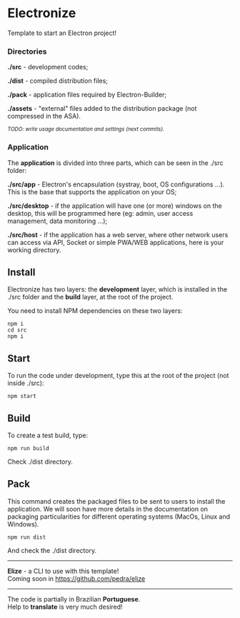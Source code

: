 # Electronize
Template to start an Electron project!

### Directories 

**./src** - development codes;

**./dist** - compiled distribution files;

**./pack** - application files required by Electron-Builder;

**./assets** - "external" files added to the distribution package (not compressed in the ASA).

<sub><i>TODO: write usage documentation and settings (next commits).</i></sub> 

### Application

The **application** is divided into three parts, which can be seen in the ./src folder:

**./src/app** - Electron's encapsulation (systray, boot, OS configurations ...). This is the base that supports the application on your OS;

**./src/desktop** - if the application will have one (or more) windows on the desktop, this will be programmed here (eg: admin, user access management, data monitoring ...);

**./src/host** - if the application has a web server, where other network users can access via API, Socket or simple PWA/WEB applications, here is your working directory. 


## Install

Electronize has two layers: the **development** layer, which is installed in the ./src folder and the **build** layer, at the root of the project.

You need to install NPM dependencies on these two layers:

```
npm i
cd src
npm i
```

## Start

To run the code under development, type this at the root of the project (not inside ./src): 

```
npm start 
```

## Build

To create a test build, type: 

```
npm run build
```

Check ./dist directory.

## Pack

This command creates the packaged files to be sent to users to install the application. We will soon have more details in the documentation on packaging particularities for different operating systems (MacOs, Linux and Windows).

```
npm run dist
```

And check the ./dist directory.

--- 

<p><b>Elize</b> - a CLI to use with this template!<br>
Coming soon in <a href="https://github.com/pedra/elize">https://github.com/pedra/elize</a></p>

--- 
<p>The code is partially in Brazilian <b>Portuguese</b>.<br>
Help to <b>translate</b> is very much desired!</p>


